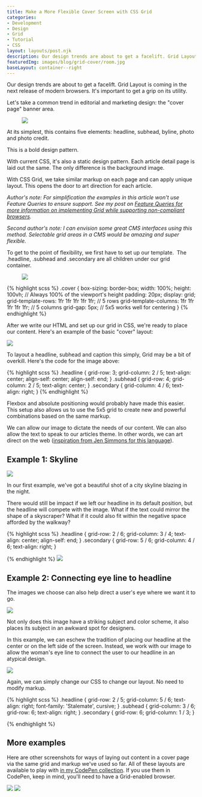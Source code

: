 ```yaml
---
title: Make a More Flexible Cover Screen with CSS Grid
categories:
- Development
- Design
- Grid
- Tutorial
- CSS
layout: layouts/post.njk
description: Our design trends are about to get a facelift. Grid Layout is coming in the next release of modern browsers. It's important to get a grip on its utility. Let's take a common trend in editorial and marketing design - the "cover page" banner area.
featuredImg: images/blog/grid-cover/room.jpg
baseLayout: container--right
---
```


Our design trends are about to get a facelift. Grid Layout is coming in the next release of modern browsers. It's important to get a grip on its utility. 

Let's take a common trend in editorial and marketing design: the "cover page" banner area.

<figure class="pull-1"><img src="/images/blog/grid-cover/simple-cover.jpg"></figure>

At its simplest, this contains five elements: headline, subhead, byline, photo and photo credit.

This is a bold design pattern. 

With current CSS, it's also a static design pattern. Each article detail page is laid out the same. The only difference is the background image.

With CSS Grid, we take similar markup on each page and can apply unique layout. This opens the door to art direction for each article. 

_Author's note: For simplification the examples in this article won't use Feature Queries to ensure support. See my post on [Feature Queries for more information on implementing Grid while supporting non-compliant browsers](/blog/2017/01/18/your-code-should-fall-forward/)._

_Second author's note: I can envision some great CMS interfaces using this method. Selectable grid areas in a CMS would be amazing and super flexible._

To get to the point of flexibility, we first have to set up our template.  The .headline, .subhead and .secondary are all children under our grid container.

<figure class="float--left">
    <img src="/images/blog/grid-cover/grid-setup.gif">
</figure>

{% highlight scss %}
    .cover {
        box-sizing: border-box;
        width: 100%;
        height: 100vh; // Always 100% of the viewport's height
        padding: 20px;
        display: grid;
        grid-template-rows: 1fr 1fr 1fr 1fr 1fr; // 5 rows
        grid-template-columns: 1fr 1fr 1fr 1fr 1fr; // 5 columns
        grid-gap: 5px; // 5x5 works well for centering
    }
{% endhighlight %}

After we write our HTML and set up our grid in CSS, we're ready to place our content. Here's an example of the basic "cover" layout:

![](/images/blog/grid-cover/grid-easy-image.jpg)

To layout a headline, subhead and caption this simply, Grid may be a bit of overkill. Here's the code for the image above:

{% highlight scss %}
    .headline {
        grid-row: 3;
        grid-column: 2 / 5;
        text-align: center;
        align-self: center;
        align-self: end;
    }
    .subhead {
        grid-row: 4;
        grid-column: 2 / 5;
        text-align: center;
    }
    .secondary {
        grid-column: 4 / 6;
        text-align: right;
    }
{% endhighlight %}

Flexbox and absolute positioning would probably have made this easier. This setup also allows us to use the 5x5 grid to create new and powerful combinations based on the same markup.

We can allow our image to dictate the needs of our content. We can also allow the text to speak to our articles theme. In other words, we can art direct on the web ([inspiration from Jen Simmons for this language](http://jensimmons.com/presentation/revolutionize-your-page-real-art-direction-web)).

## Example 1: Skyline

![](/images/blog/grid-cover/skyline-image.jpg)

In our first example, we've got a beautiful shot of a city skyline blazing in the night.

There would still be impact if we left our headline in its default position, but the headline will compete with the image. What if the text could mirror the shape of a skyscraper? What if it could also fit within the negative space afforded by the walkway?

{% highlight scss %}
    .headline {
        grid-row: 2 / 6;
        grid-column: 3 / 4;
        text-align: center;
        align-self: end;
    }
    .secondary {
        grid-row: 5 / 6;
        grid-column: 4 / 6;
        text-align: right;
    }

{% endhighlight %}
![](/images/blog/grid-cover/grid-center-column.jpg)

## Example 2: Connecting eye line to headline

The images we choose can also help direct a user's eye where we want it to go.

![](/images/blog/grid-cover/forest-image.jpg)

Not only does this image have a striking subject and color scheme, it also places its subject in an awkward spot for designers.

In this example, we can eschew the tradition of placing our headline at the center or on the left side of the screen. Instead, we work with our image to allow the woman's eye line to connect the user to our headline in an atypical design.

![](/images/blog/grid-cover/forest-grid-opt.gif)

Again, we can simply change our CSS to change our layout. No need to modify markup.

{% highlight scss %}
    .headline {
        grid-row: 2 / 5;
        grid-column: 5 / 6;
        text-align: right;
        font-family: 'Stalemate', cursive;
    }
    .subhead {
        grid-column: 3 / 6;
        grid-row: 6;
        text-align: right;
    }
    .secondary {
        grid-row: 6;
        grid-column: 1 / 3;
    }

{% endhighlight %}

## More examples

Here are other screenshots for ways of laying out content in a cover page via the same grid and markup we've used so far. All of these layouts are available to play with [in my CodePen collection](http://codepen.io/collection/DKgxgx/). If you use them in CodePen, keep in mind, you'll need to have a Grid-enabled browser.

![](/images/blog/grid-cover/room.jpg) ![](/images/blog/grid-cover/architecture.jpg)
